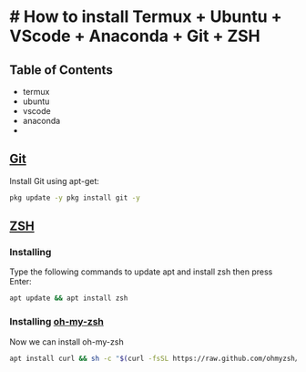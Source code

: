 # # How to install Termux + Ubuntu + VScode + Anaconda + Git + ZSH
## Table of Contents
- termux
- ubuntu
- vscode
- anaconda
- 
## [Git](https://github.com/git/git)
Install Git using apt-get:
```zsh
pkg update -y pkg install git -y
```
## [ZSH](https://github.com/zsh-users/zsh)
### Installing
Type the following commands to update apt and install zsh then press Enter:
```zsh
apt update && apt install zsh
```
### Installing [oh-my-zsh](https://github.com/ohmyzsh/ohmyzsh)
Now we can install oh-my-zsh
```zsh
apt install curl && sh -c "$(curl -fsSL https://raw.github.com/ohmyzsh/ohmyzsh/master/tools/install.sh)"
```
